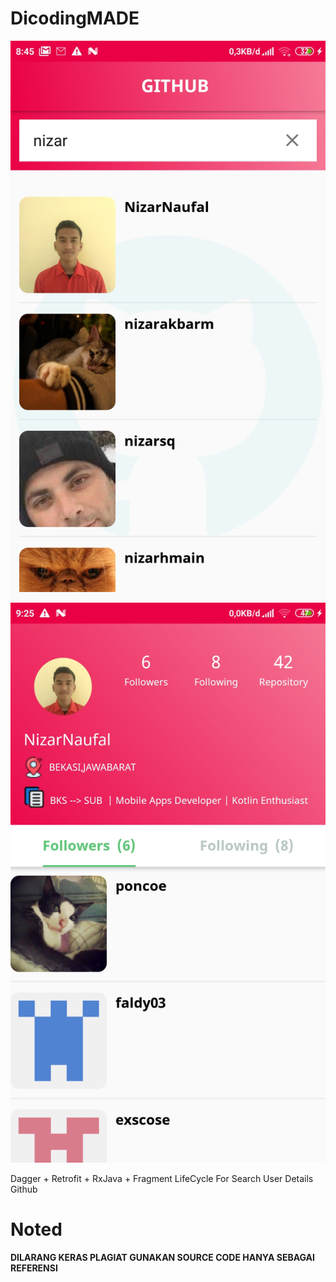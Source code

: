 # DicodingMADE

![Home](screenshot/home.jpg) 
![Detail](screenshot/detail.jpg)

Dagger + Retrofit + RxJava + Fragment LifeCycle For Search User Details Github


# Noted
**DILARANG KERAS PLAGIAT GUNAKAN SOURCE CODE HANYA SEBAGAI REFERENSI**

